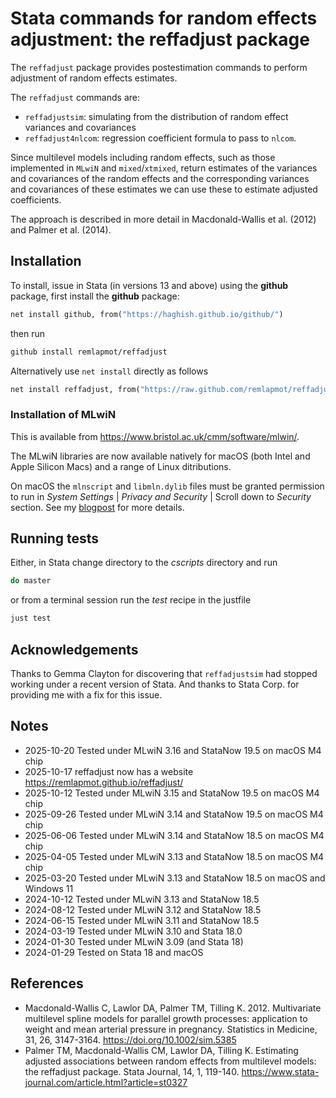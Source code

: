 # Stata commands for random effects adjustment: the reffadjust package

The `reffadjust` package provides postestimation commands to perform adjustment of random effects estimates.

The `reffadjust` commands are:

- `reffadjustsim`: simulating from the distribution of random effect variances and covariances
- `reffadjust4nlcom`: regression coefficient formula to pass to `nlcom`.

Since multilevel models including random effects, such as those implemented in `MLwiN` and `mixed`/`xtmixed`, return estimates of the variances and covariances of the random effects and the corresponding variances and covariances of these estimates we can use these to estimate adjusted coefficients.

The approach is described in more detail in Macdonald-Wallis et al. (2012) and Palmer et al. (2014).

## Installation

To install, issue in Stata (in versions 13 and above) using the **github** package, first install the **github** package:

```stata
net install github, from("https://haghish.github.io/github/")
```

then run

```stata
github install remlapmot/reffadjust
```

Alternatively use `net install` directly as follows

```stata
net install reffadjust, from("https://raw.github.com/remlapmot/reffadjust/master/")
```

### Installation of MLwiN

This is available from <https://www.bristol.ac.uk/cmm/software/mlwin/>.

The MLwiN libraries are now available natively for macOS (both Intel and Apple Silicon Macs) and a range of Linux ditributions.

On macOS the `mlnscript` and `libmln.dylib` files must be granted permission to run in _System Settings_ | _Privacy and Security_ | Scroll down to _Security_ section. See my [blogpost](https://remlapmot.github.io/post/2024/mlnscript-r2mlwin-apple-silicon/) for more details.

## Running tests

Either, in Stata change directory to the _cscripts_ directory and run

```stata
do master
```

or from a terminal session run the _test_ recipe in the justfile

```sh
just test
```

## Acknowledgements

Thanks to Gemma Clayton for discovering that `reffadjustsim` had stopped working under a recent version of Stata. And thanks to Stata Corp. for providing me with a fix for this issue.

## Notes

- 2025-10-20 Tested under MLwiN 3.16 and StataNow 19.5 on macOS M4 chip
- 2025-10-17 reffadjust now has a website <https://remlapmot.github.io/reffadjust/>
- 2025-10-12 Tested under MLwiN 3.15 and StataNow 19.5 on macOS M4 chip
- 2025-09-26 Tested under MLwiN 3.14 and StataNow 19.5 on macOS M4 chip
- 2025-06-06 Tested under MLwiN 3.14 and StataNow 18.5 on macOS M4 chip
- 2025-04-05 Tested under MLwiN 3.13 and StataNow 18.5 on macOS M4 chip
- 2025-03-20 Tested under MLwiN 3.13 and StataNow 18.5 on macOS and Windows 11
- 2024-10-12 Tested under MLwiN 3.13 and StataNow 18.5
- 2024-08-12 Tested under MLwiN 3.12 and StataNow 18.5
- 2024-06-15 Tested under MLwiN 3.11 and StataNow 18.5
- 2024-03-19 Tested under MLwiN 3.10 and Stata 18.0
- 2024-01-30 Tested under MLwiN 3.09 (and Stata 18)
- 2024-01-29 Tested on Stata 18 and macOS

## References

- Macdonald-Wallis C, Lawlor DA, Palmer TM, Tilling K. 2012. Multivariate multilevel spline models for parallel growth processes: application to weight and mean arterial pressure in pregnancy. Statistics in Medicine, 31, 26, 3147-3164. <https://doi.org/10.1002/sim.5385>
- Palmer TM, Macdonald-Wallis CM, Lawlor DA, Tilling K. Estimating adjusted associations between random effects from multilevel models: the reffadjust package. Stata Journal, 14, 1, 119-140. <https://www.stata-journal.com/article.html?article=st0327>

